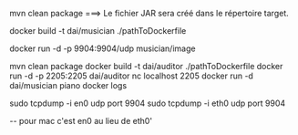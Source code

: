 mvn clean package
===> Le fichier JAR sera créé dans le répertoire target.


docker build -t dai/musician ./pathToDockerfile

docker run -d -p 9904:9904/udp musician/image

mvn clean package
docker build -t dai/auditor ./pathToDockerfile
docker run -d -p 2205:2205 dai/auditor
nc localhost 2205
docker run -d dai/musician piano
docker logs <file>


sudo tcpdump -i en0 udp port 9904
sudo tcpdump -i eth0 udp port 9904

-- pour mac c'est en0 au lieu de eth0'
